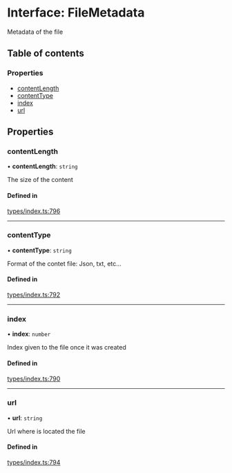 # Interface: FileMetadata

Metadata of the file

## Table of contents

### Properties

- [contentLength](FileMetadata.md#contentlength)
- [contentType](FileMetadata.md#contenttype)
- [index](FileMetadata.md#index)
- [url](FileMetadata.md#url)

## Properties

### contentLength

• **contentLength**: `string`

The size of the content

#### Defined in

[types/index.ts:796](https://github.com/nevermined-io/react-components/blob/05f5c9b/catalog/src/types/index.ts#L796)

___

### contentType

• **contentType**: `string`

Format of the contet file: Json, txt, etc...

#### Defined in

[types/index.ts:792](https://github.com/nevermined-io/react-components/blob/05f5c9b/catalog/src/types/index.ts#L792)

___

### index

• **index**: `number`

Index given to the file once it was created

#### Defined in

[types/index.ts:790](https://github.com/nevermined-io/react-components/blob/05f5c9b/catalog/src/types/index.ts#L790)

___

### url

• **url**: `string`

Url where is located the file

#### Defined in

[types/index.ts:794](https://github.com/nevermined-io/react-components/blob/05f5c9b/catalog/src/types/index.ts#L794)
